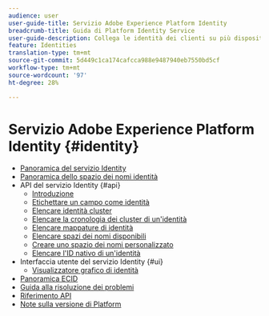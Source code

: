 ```yaml
---
audience: user
user-guide-title: Servizio Adobe Experience Platform Identity
breadcrumb-title: Guida di Platform Identity Service
user-guide-description: Collega le identità dei clienti su più dispositivi e sistemi per offrire esperienze digitali personalizzate.
feature: Identities
translation-type: tm+mt
source-git-commit: 5d449c1ca174cafcca988e9487940eb7550bd5cf
workflow-type: tm+mt
source-wordcount: '97'
ht-degree: 28%

---
```



# Servizio Adobe Experience Platform Identity {#identity}

- [Panoramica del servizio Identity](home.md)
- [Panoramica dello spazio dei nomi identità](namespaces.md)
- API del servizio Identity {#api}
   - [Introduzione](api/getting-started.md)
   - [Etichettare un campo come identità](api/label-identities.md)
   - [Elencare identità cluster](api/list-cluster-identites.md)
   - [Elencare la cronologia dei cluster di un&#39;identità](api/list-cluster-history.md)
   - [Elencare mappature di identità](api/list-identity-mappings.md)
   - [Elencare spazi dei nomi disponibili](api/list-namespaces.md)
   - [Creare uno spazio dei nomi personalizzato](api/create-custom-namespace.md)
   - [Elencare l&#39;ID nativo di un&#39;identità](api/list-native-id.md)
- Interfaccia utente del servizio Identity {#ui}
   - [Visualizzatore grafico di identità](ui/identity-graph-viewer.md)
- [Panoramica ECID](ecid.md)
- [Guida alla risoluzione dei problemi](troubleshooting-guide.md)
- [Riferimento API](https://www.adobe.io/apis/experienceplatform/home/api-reference.html#!acpdr/swagger-specs/id-service-api.yaml)
- [Note sulla versione di Platform](https://www.adobe.com/go/platform-release-notes-en)